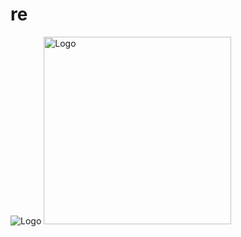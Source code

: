 <h1>re</h1>

![Logo](https://github.com/alditra/re/assets/99027675/6fde4147-76bc-46cb-8e1d-0bd7c7497eb3)
<img src="https://github.com/alditra/re/assets/99027675/6fde4147-76bc-46cb-8e1d-0bd7c7497eb3)https://github.com/alditra/re/assets/99027675/6fde4147-76bc-46cb-8e1d-0bd7c7497eb3" alt="Logo" width="300">
